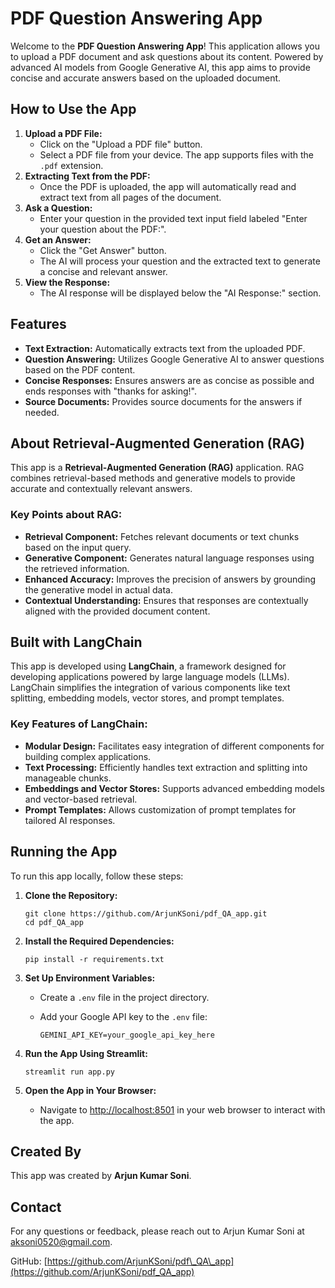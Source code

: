 
PDF Question Answering App
==========================

Welcome to the **PDF Question Answering App**! This application allows you to upload a PDF document and ask questions about its content. Powered by advanced AI models from Google Generative AI, this app aims to provide concise and accurate answers based on the uploaded document.

How to Use the App
------------------

1.  **Upload a PDF File:**
    *   Click on the "Upload a PDF file" button.
    *   Select a PDF file from your device. The app supports files with the `.pdf` extension.
2.  **Extracting Text from the PDF:**
    *   Once the PDF is uploaded, the app will automatically read and extract text from all pages of the document.
3.  **Ask a Question:**
    *   Enter your question in the provided text input field labeled "Enter your question about the PDF:".
4.  **Get an Answer:**
    *   Click the "Get Answer" button.
    *   The AI will process your question and the extracted text to generate a concise and relevant answer.
5.  **View the Response:**
    *   The AI response will be displayed below the "AI Response:" section.

Features
--------

*   **Text Extraction:** Automatically extracts text from the uploaded PDF.
*   **Question Answering:** Utilizes Google Generative AI to answer questions based on the PDF content.
*   **Concise Responses:** Ensures answers are as concise as possible and ends responses with "thanks for asking!".
*   **Source Documents:** Provides source documents for the answers if needed.

About Retrieval-Augmented Generation (RAG)
------------------------------------------

This app is a **Retrieval-Augmented Generation (RAG)** application. RAG combines retrieval-based methods and generative models to provide accurate and contextually relevant answers.

### Key Points about RAG:

*   **Retrieval Component:** Fetches relevant documents or text chunks based on the input query.
*   **Generative Component:** Generates natural language responses using the retrieved information.
*   **Enhanced Accuracy:** Improves the precision of answers by grounding the generative model in actual data.
*   **Contextual Understanding:** Ensures that responses are contextually aligned with the provided document content.

Built with LangChain
--------------------

This app is developed using **LangChain**, a framework designed for developing applications powered by large language models (LLMs). LangChain simplifies the integration of various components like text splitting, embedding models, vector stores, and prompt templates.

### Key Features of LangChain:

*   **Modular Design:** Facilitates easy integration of different components for building complex applications.
*   **Text Processing:** Efficiently handles text extraction and splitting into manageable chunks.
*   **Embeddings and Vector Stores:** Supports advanced embedding models and vector-based retrieval.
*   **Prompt Templates:** Allows customization of prompt templates for tailored AI responses.

Running the App
---------------

To run this app locally, follow these steps:

1.  **Clone the Repository:**
    
        git clone https://github.com/ArjunKSoni/pdf_QA_app.git
        cd pdf_QA_app
    
2.  **Install the Required Dependencies:**
    
        pip install -r requirements.txt
    
3.  **Set Up Environment Variables:**
    *   Create a `.env` file in the project directory.
    *   Add your Google API key to the `.env` file:
        
            GEMINI_API_KEY=your_google_api_key_here
        
4.  **Run the App Using Streamlit:**
    
        streamlit run app.py
    
5.  **Open the App in Your Browser:**
    *   Navigate to [http://localhost:8501](http://localhost:8501) in your web browser to interact with the app.

Created By
----------

This app was created by **Arjun Kumar Soni**.

Contact
-------

For any questions or feedback, please reach out to Arjun Kumar Soni at [aksoni0520@gmail.com](mailto:aksoni0520@gmail.com).

GitHub: [https://github.com/ArjunKSoni/pdf\_QA\_app](https://github.com/ArjunKSoni/pdf_QA_app)

